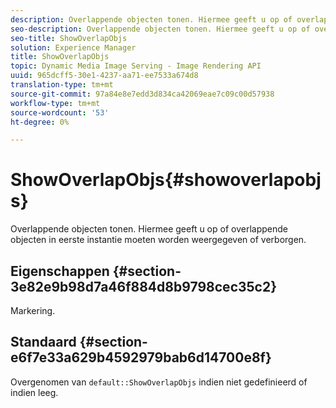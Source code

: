 ```yaml
---
description: Overlappende objecten tonen. Hiermee geeft u op of overlappende objecten in eerste instantie moeten worden weergegeven of verborgen.
seo-description: Overlappende objecten tonen. Hiermee geeft u op of overlappende objecten in eerste instantie moeten worden weergegeven of verborgen.
seo-title: ShowOverlapObjs
solution: Experience Manager
title: ShowOverlapObjs
topic: Dynamic Media Image Serving - Image Rendering API
uuid: 965dcff5-30e1-4237-aa71-ee7533a674d8
translation-type: tm+mt
source-git-commit: 97a84e8e7edd3d834ca42069eae7c09c00d57938
workflow-type: tm+mt
source-wordcount: '53'
ht-degree: 0%

---
```



# ShowOverlapObjs{#showoverlapobjs}

Overlappende objecten tonen. Hiermee geeft u op of overlappende objecten in eerste instantie moeten worden weergegeven of verborgen.

## Eigenschappen {#section-3e82e9b98d7a46f884d8b9798cec35c2}

Markering.

## Standaard {#section-e6f7e33a629b4592979bab6d14700e8f}

Overgenomen van `default::ShowOverlapObjs` indien niet gedefinieerd of indien leeg.
